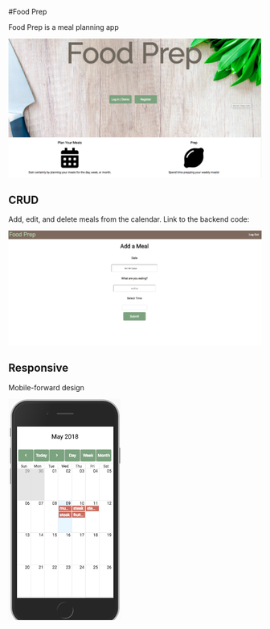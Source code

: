 #Food Prep

Food Prep is a meal planning app

![Landing Page](images/landing-page.png)

## CRUD

Add, edit, and delete meals from the calendar. Link to the backend code:

![Add Meal Example](images/add-meal.png)

## Responsive

Mobile-forward design

![Mobile Example](images/mobile.png)
